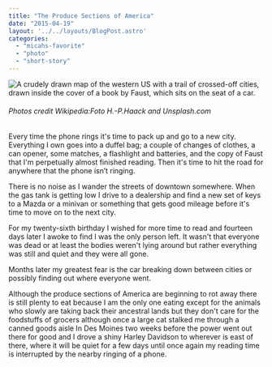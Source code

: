 ```yaml
---
title: "The Produce Sections of America"
date: "2015-04-19"
layout: '../../layouts/BlogPost.astro'
categories: 
  - "micahs-favorite"
  - "photo"
  - "short-story"
---
```


![A crudely drawn map of the western US with a trail of crossed-off cities, drawn inside the cover of a book by Faust, which sits on the seat of a car.](/assets/images/Week-19.jpg)

###### Photos credit Wikipedia:Foto H.-P.Haack and Unsplash.com

Every time the phone rings it's time to pack up and go to a new city. Everything I own goes into a duffel bag; a couple of changes of clothes, a can opener, some matches, a flashlight and batteries, and the copy of Faust that I'm perpetually almost finished reading. Then it's time to hit the road for anywhere that the phone isn’t ringing.

There is no noise as I wander the streets of downtown somewhere. When the gas tank is getting low I drive to a dealership and find a new set of keys to a Mazda or a minivan or something that gets good mileage before it's time to move on to the next city.

For my twenty-sixth birthday I wished for more time to read and fourteen days later I awoke to find I was the only person left. It wasn't that everyone was dead or at least the bodies weren't lying around but rather everything was still and quiet and they were all gone.

Months later my greatest fear is the car breaking down between cities or possibly finding out where everyone went.

Although the produce sections of America are beginning to rot away there is still plenty to eat because I am the only one eating except for the animals who slowly are taking back their ancestral lands but they don't care for the foodstuffs of grocers although once a large cat stalked me through a canned goods aisle In Des Moines two weeks before the power went out there for good and I drove a shiny Harley Davidson to wherever is east of there, where it will be quiet for a few days until once again my reading time is interrupted by the nearby ringing of a phone.
